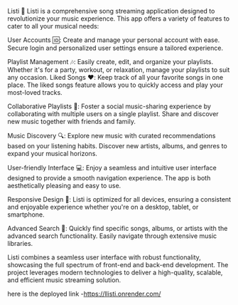 Listi 🎵
Listi is a comprehensive song streaming application designed to revolutionize your music experience. This app offers a variety of features to cater to all your musical needs:

User Accounts 🆔: Create and manage your personal account with ease. Secure login and personalized user settings ensure a tailored experience.


Playlist Management 🎶: Easily create, edit, and organize your playlists. Whether it's for a party, workout, or relaxation, manage your playlists to suit any occasion.
Liked Songs ❤️: Keep track of all your favorite songs in one place. The liked songs feature allows you to quickly access and play your most-loved tracks.


Collaborative Playlists 👥: Foster a social music-sharing experience by collaborating with multiple users on a single playlist. Share and discover new music together with friends and family.


Music Discovery 🔍: Explore new music with curated recommendations based on your listening habits. Discover new artists, albums, and genres to expand your musical horizons.


User-friendly Interface 💻: Enjoy a seamless and intuitive user interface designed to provide a smooth navigation experience. The app is both aesthetically pleasing and easy to use.


Responsive Design 📱: Listi is optimized for all devices, ensuring a consistent and enjoyable experience whether you're on a desktop, tablet, or smartphone.


Advanced Search 🔎: Quickly find specific songs, albums, or artists with the advanced search functionality. Easily navigate through extensive music libraries.


Listi combines a seamless user interface with robust functionality, showcasing the full spectrum of front-end and back-end development. The project leverages modern technologies to deliver a high-quality, scalable, and efficient music streaming solution.



here is the deployed link -https://llisti.onrender.com/
